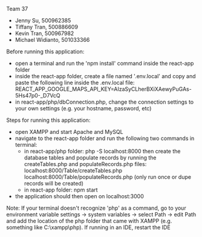 Team 37
- Jenny Su, 500962385
- Tiffany Tran, 500886609
- Kevin Tran, 500967982
- Michael Widianto, 501033366


Before running this application:
- open a terminal and run the 'npm install' command inside the react-app folder
- inside the react-app folder, create a file named '.env.local' and copy and paste 
  the following line inside the .env.local file: REACT_APP_GOOGLE_MAPS_API_KEY=AIzaSyCLherBXiXAewyPuGAs-5Hs47p0-_D7VcQ
- in react-app/php/dbConnection.php, change the connection settings to your own 
  settings (e.g. your hostname, password, etc)

Steps for running this application:
- open XAMPP and start Apache and MySQL
- navigate to the react-app folder and run the following two commands in terminal:
    - in react-app/php folder: php -S localhost:8000
        then create the database tables and populate records by running the createTables.php and
        populateRecords.php files:
        localhost:8000/Table/createTables.php
        localhost:8000/Table/populateRecords.php (only run once or dupe records will be created)
    - in react-app folder: npm start
- the application should then open on localhost:3000


Note: If your terminal doesn't recognize 'php' as a command, go to your environment variable settings -> system variables -> select Path -> edit Path and add the location of the php folder that came with XAMPP (e.g. something like C:\xampp\php). If running in an IDE, restart the IDE